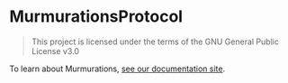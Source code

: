 # MurmurationsProtocol

> This project is licensed under the terms of the GNU General Public License v3.0

To learn about Murmurations, [see our documentation site](https://docs.murmurations.network/about/introduction.html).
